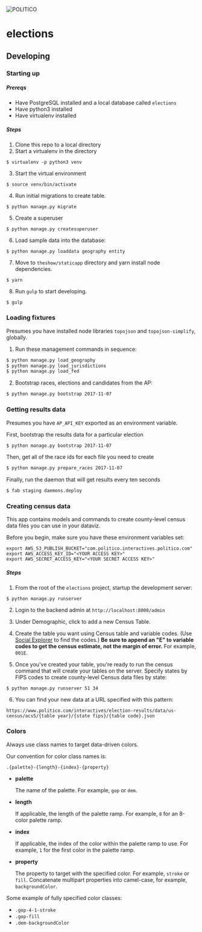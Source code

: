 ![POLITICO](https://rawgithub.com/The-Politico/src/master/images/logo/badge.png)

# elections


## Developing

### Starting up

##### Prereqs
 - Have PostgreSQL installed and a local database called `elections`
 - Have python3 installed
 - Have virtualenv installed

##### Steps

1. Clone this repo to a local directory
2. Start a virtualenv in the directory

  ```
  $ virtualenv -p python3 venv
  ```

3. Start the virtual environment

  ```
  $ source venv/bin/activate
  ```

4. Run initial migrations to create table.

  ```
  $ python manage.py migrate
  ```

5. Create a superuser

  ```
  $ python manage.py createsuperuser
  ```

6. Load sample data into the database:

  ```
  $ python manage.py loaddata geography entity
  ```

7. Move to `theshow/staticapp` directory and yarn install node dependencies.

  ```
  $ yarn
  ```

8. Run `gulp` to start developing.

  ```
  $ gulp
  ```

### Loading fixtures

Presumes you have installed node libraries `topojson` and `topojson-simplify`, globally.

1. Run these management commands in sequence:

  ```bash
  $ python manage.py load_geography
  $ python manage.py load_jurisdictions
  $ python manage.py load_fed
  ```

2. Bootstrap races, elections and candidates from the AP:

  ```bash
  $ python manage.py bootstrap 2017-11-07
  ```


### Getting results data

Presumes you have `AP_API_KEY` exported as an environment variable.

First, bootstrap the results data for a particular election

```bash
$ python manage.py bootstrap 2017-11-07
```

Then, get all of the race ids for each file you need to create

```bash
$ python manage.py prepare_races 2017-11-07
```

Finally, run the daemon that will get results every ten seconds

```bash
$ fab staging daemons.deploy
```

### Creating census data

This app contains models and commands to create county-level census data files you can use in your dataviz.

Before you begin, make sure you have these environment variables set:

```
export AWS_S3_PUBLISH_BUCKET="com.politico.interactives.politico.com"
export AWS_ACCESS_KEY_ID="<YOUR ACCESS KEY>"
export AWS_SECRET_ACCESS_KEY="<YOUR SECRET ACCESS KEY>"
```

##### Steps

1. From the root of the `elections` project, startup the development server:

  ```
  $ python manage.py runserver
  ```

2. Login to the backend admin at `http://localhost:8000/admin`

3. Under Demographic, click to add a new Census Table.

4. Create the table you want using Census table and variable codes. (Use [Social Explorer](https://www.socialexplorer.com/explore/tables) to find the codes.) **Be sure to append an "E" to variable codes to get the census estimate, not the margin of error.** For example, `001E`.

5. Once you've created your table, you're ready to run the census command that will create your tables on the server. Specify states by FIPS codes to create county-level Census data files by state:

  ```
  $ python manage.py runserver 51 34
  ```
6. You can find your new data at a URL specified with this pattern:

  ```
  https://www.politico.com/interactives/election-results/data/us-census/acs5/{table year}/{state fips}/{table code}.json
  ```


### Colors

Always use class names to target data-driven colors.

Our convention for color class names is:

```
.{palette}-{length}-{index}-{property}
```

- **palette**

    The name of the palette. For example, `gop` or `dem`.

- **length**

    If applicable, the length of the palette ramp. For example, `8` for an 8-color palette ramp.

- **index**

    If applicable, the index of the color within the palette ramp to use. For example, `1` for the first color in the palette ramp.

- **property**

  The property to target with the specified color. For example, `stroke` or `fill`. Concatenate multipart properties into camel-case, for example, `backgroundColor`.


Some example of fully specified color classes:

- `.gop-4-1-stroke`
- `.gop-fill`
- `.dem-backgroundColor`
